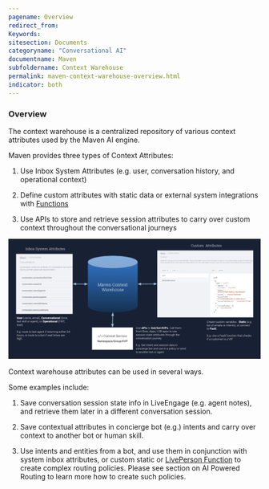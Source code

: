 ```yaml
---
pagename: Overview
redirect_from:
Keywords:
sitesection: Documents
categoryname: "Conversational AI"
documentname: Maven
subfoldername: Context Warehouse
permalink: maven-context-warehouse-overview.html
indicator: both
---
```


### Overview

The context warehouse is a centralized repository of various context attributes used by the Maven AI engine. 

Maven provides three types of Context Attributes:

1. Use Inbox System Attributes (e.g. user, conversation history, and operational context)

2. Define custom attributes with static data or external system integrations with [Functions](liveperson-functions-overview.html)

3. Use APIs to store and retrieve session attributes to carry over custom context throughout the conversational journeys

<img class="fancyimage" width="600" src="img/maven/image_34.png">

Context warehouse attributes can be used in several ways. 

Some examples include:

1. Save conversation session state info in LiveEngage (e.g. agent notes), and retrieve them later in a different conversation session.

2. Save contextual attributes in concierge bot (e.g.) intents and carry over context to another bot or human skill.

3. Use intents and entities from a bot, and use them in conjunction with system inbox attributes, or custom static or [LivePerson Function](liveperson-functions-overview.html) to create complex routing policies. Please see section on AI Powered Routing to learn more how to create such policies. 